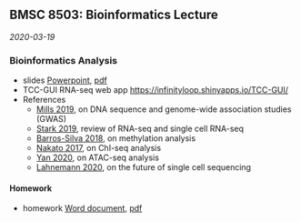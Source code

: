 ## BMSC 8503: Bioinformatics Lecture
*2020-03-19*

### Bioinformatics Analysis

- slides [Powerpoint](bioinformatics.pptx), [pdf](bioinformatics.pdf)
- TCC-GUI RNA-seq web app <https://infinityloop.shinyapps.io/TCC-GUI/>
- References
  - [Mills 2019](references/milss2019_gwas_review.pdf), on DNA sequence and genome-wide association studies (GWAS)
  - [Stark 2019](references/stark2019_RNAseq_review.pdf), review of RNA-seq and single cell RNA-seq
  - [Barros-Silva 2018](references/barros-silva2019_methylation_review.pdf), on methylation analysis
  - [Nakato 2017](references/nakato2017_chipseq_review.pdf), on ChI-seq analysis
  - [Yan 2020](references/ya2020_atac-seq_analysis.pdf), on ATAC-seq analysis
  - [Lahnemann 2020](references/lahneman2020_eleven_grand_challengs_single_cell_science.pdf), on the future of single cell sequencing

#### Homework

- homework [Word document](bioinformatics_homework.docx), [pdf](bioinformatics_homework.pdf)